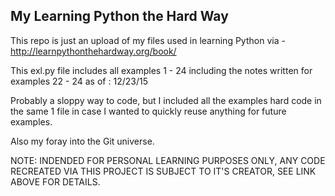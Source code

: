 ## My Learning Python the Hard Way

This repo is just an upload of my files used in learning Python via - http://learnpythonthehardway.org/book/

This exl.py file includes all examples 1 - 24 including the notes written for examples 22 - 24 as of : 12/23/15

Probably a sloppy way to code, but I included all the examples hard code in the same 1 file in case I wanted to 
quickly reuse anything for future examples.

Also my foray into the Git universe.

NOTE: INDENDED FOR PERSONAL LEARNING PURPOSES ONLY, ANY CODE RECREATED VIA THIS PROJECT IS SUBJECT TO IT'S CREATOR,
SEE LINK ABOVE FOR DETAILS.

